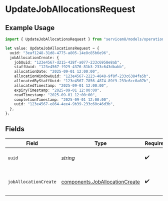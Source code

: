 # UpdateJobAllocationsRequest

## Example Usage

```typescript
import { UpdateJobAllocationsRequest } from "servicem8/models/operations";

let value: UpdateJobAllocationsRequest = {
  uuid: "3eaf1248-31d8-4775-a805-14e8c85b6e96",
  jobAllocationCreate: {
    jobUuid: "123e4567-d215-428f-a077-233c6958e8ab",
    staffUuid: "123e4567-f929-4376-81b3-233c643dbabb",
    allocationDate: "2025-09-01 12:00:00",
    allocationWindowUuid: "123e4567-2223-4848-9f8f-233c6384fa5b",
    allocatedByStaffUuid: "123e4567-7856-4874-89f9-233c6cc0a07b",
    allocatedTimestamp: "2025-09-01 12:00:00",
    expiryTimestamp: "2025-09-01 12:00:00",
    readTimestamp: "2025-09-01 12:00:00",
    completionTimestamp: "2025-09-01 12:00:00",
    uuid: "123e4567-e864-4ee4-9b39-233c60c46d3b",
  },
};
```

## Fields

| Field                                                                            | Type                                                                             | Required                                                                         | Description                                                                      |
| -------------------------------------------------------------------------------- | -------------------------------------------------------------------------------- | -------------------------------------------------------------------------------- | -------------------------------------------------------------------------------- |
| `uuid`                                                                           | *string*                                                                         | :heavy_check_mark:                                                               | UUID of the Job Allocation                                                       |
| `jobAllocationCreate`                                                            | [components.JobAllocationCreate](../../models/components/joballocationcreate.md) | :heavy_check_mark:                                                               | Job Allocation fields to update                                                  |